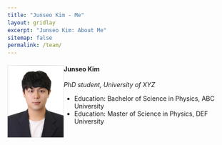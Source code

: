 ```yaml
---
title: "Junseo Kim - Me"
layout: gridlay
excerpt: "Junseo Kim: About Me"
sitemap: false
permalink: /team/
---
```


<div class="row">
  <div class="col-sm-6 clearfix">
    <img src="/images/teampic/junseo_kim.jpg" class="img-responsive" width="25%" style="float: left" alt="Junseo Kim" />
    <h4>Junseo Kim</h4>
    <i>PhD student, University of XYZ</i>
    <ul style="overflow: hidden">
      <li>Education: Bachelor of Science in Physics, ABC University</li>
      <li>Education: Master of Science in Physics, DEF University</li>
    </ul>
  </div>
</div>

